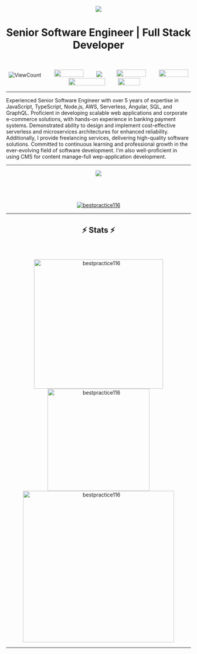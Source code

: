 <div align="center">
   <img src="https://raw.githubusercontent.com/bestpractice116/bestpractice116/master/bhupi.gif"/>
  
   # Senior Software Engineer | Full Stack Developer
   <br>
   <p align="center"> 
      <p align="center">
       <img alt="ViewCount" src="https://views.whatilearened.today/views/github/bestpractice116/github-clone-count-badge.svg"> &nbsp;&nbsp;&nbsp;&nbsp;&nbsp;&nbsp;&nbsp; <a href="http://bestpractice116.netlify.app/"><img src="https://img.shields.io/badge/portfolio-1A2C34?style=for-the-badge&logo=prettier&logoColor=F7BA3E" width="80" height="20" /></a>  &nbsp;&nbsp;&nbsp;&nbsp;&nbsp;&nbsp;&nbsp; <a href="mailto:bestpractice8116@gmail.com"><img src="https://img.shields.io/badge/Email-me-red" /></a>  &nbsp;&nbsp;&nbsp;&nbsp;&nbsp;&nbsp;&nbsp;&nbsp; <a href="https://www.twitter.com/bestpractice116"><img src="https://img.shields.io/badge/Twitter-1DA1F2?style=for-the-badge&logo=twitter&logoColor=white" width="80" height="20" /></a>  &nbsp;&nbsp;&nbsp;&nbsp;&nbsp;&nbsp;&nbsp; <a href="https://www.linkedin.com/in/bestpractice116"><img src="https://img.shields.io/badge/LinkedIn-0077B5?style=for-the-badge&logo=linkedin&logoColor=white" width="80" height="20" /></a>  &nbsp;&nbsp;&nbsp;&nbsp;&nbsp;&nbsp;&nbsp; <a href="https://www.stackoverflow.com/users/11480540/bhupendra-singh"><img src="https://img.shields.io/badge/Stack Overflow-FE7A16?style=for-the-badge&logo=stack-overflow&logoColor=white" width="100" height="20" /></a> &nbsp;&nbsp;&nbsp;&nbsp;&nbsp;&nbsp;&nbsp;  <a href="https://www.github.com/bestpractice116"><img src="https://img.shields.io/badge/GitHub-100000?style=for-the-badge&logo=github&logoColor=white" width="60" height="20" /></a>  
   </p>
   </p>
</div>
<div align="center">
   <hr>
   <div align="left">
      Experienced Senior Software Engineer with over 5 years of expertise in JavaScript, TypeScript, Node.js, AWS, Serverless, Angular, SQL, and GraphQL. Proficient in developing scalable web applications and corporate e-commerce solutions, with hands-on experience in banking payment systems. Demonstrated ability to design and implement cost-effective serverless and microservices architectures for enhanced reliability. Additionally, I provide freelancing services, delivering high-quality software solutions. Committed to continuous learning and professional growth in the ever-evolving field of software development.
      I'm also well-proficient in using CMS for content manage-full wep-application development.
   </div>
   <hr>
</div>

<p align="center">
  <a href="https://skillicons.dev">
    <img
      src="https://skillicons.dev/icons?i=c,cpp,java,html,css,bootstrap,js,php,mysql,cs,nodejs,react,matlab,eclipse,figma,git,github,netlify,vim,notion,arduino,linux,kali,ubuntu,bash,powershell,vscode,mongodb,mysql,tailwind,ts,devto,discord,express,figma,git,github,postman,redux,sass,visualstudio,vite,vscode,py,fastapi"
    />
  </a>
</p>

<br />

<h1></h1>
<p align="center">
  <a href="https://github-profile-trophy.vercel.app/?username=bestpractice116&theme=onedark&no-frame=false&no-bg=true&margin-w=4&row=2&column=-1">
    <img src="https://github-profile-trophy.vercel.app/?username=bestpractice116&theme=onedark&no-frame=false&no-bg=true&margin-w=4&row=2&column=-1" alt="bestpractice116" />
  </a>
</p>
<hr/>

<h2 align="center">⚡ Stats ⚡<br> <br/> </h2>
<br>
<div align=center>
  <img width=352  src="https://github-readme-stats.vercel.app/api?username=bestpractice116&theme=dark&hide_border=false&include_all_commits=false&count_private=false" alt="bestpractice116" />

  <img width=278  src="https://github-readme-stats.vercel.app/api/top-langs/?username=bestpractice116&theme=dark&hide_border=false&include_all_commits=false&count_private=false&layout=compact" alt="bestpractice116" />

  <img width=412 align="center" src="https://github-readme-streak-stats.herokuapp.com/?user=bestpractice116&theme=dark&hide_border=false" alt="bestpractice116" style="vertical-align: top;" />
<br>
</div>

<hr/>
